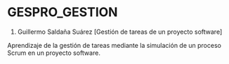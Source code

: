 # GESPRO_GESTION

  1. Guillermo Saldaña Suárez [Gestión de tareas de un proyecto software]

Aprendizaje de la gestión de tareas mediante la simulación de un proceso Scrum en un proyecto software.
